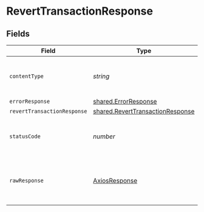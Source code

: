 # RevertTransactionResponse


## Fields

| Field                                                                                       | Type                                                                                        | Required                                                                                    | Description                                                                                 |
| ------------------------------------------------------------------------------------------- | ------------------------------------------------------------------------------------------- | ------------------------------------------------------------------------------------------- | ------------------------------------------------------------------------------------------- |
| `contentType`                                                                               | *string*                                                                                    | :heavy_check_mark:                                                                          | HTTP response content type for this operation                                               |
| `errorResponse`                                                                             | [shared.ErrorResponse](../../../sdk/models/shared/errorresponse.md)                         | :heavy_minus_sign:                                                                          | Error                                                                                       |
| `revertTransactionResponse`                                                                 | [shared.RevertTransactionResponse](../../../sdk/models/shared/reverttransactionresponse.md) | :heavy_minus_sign:                                                                          | OK                                                                                          |
| `statusCode`                                                                                | *number*                                                                                    | :heavy_check_mark:                                                                          | HTTP response status code for this operation                                                |
| `rawResponse`                                                                               | [AxiosResponse](https://axios-http.com/docs/res_schema)                                     | :heavy_check_mark:                                                                          | Raw HTTP response; suitable for custom response parsing                                     |